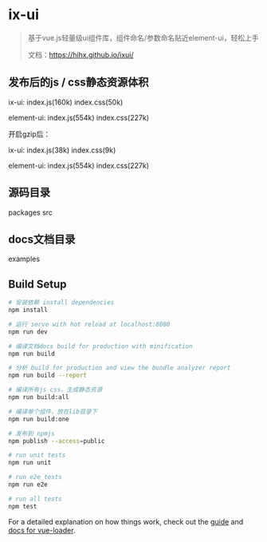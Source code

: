 # ix-ui

> 基于vue.js轻量级ui组件库，组件命名/参数命名贴近element-ui，轻松上手
>
> 文档：https://hihx.github.io/ixui/

## 发布后的js / css静态资源体积
ix-ui: index.js(160k) index.css(50k)

element-ui: index.js(554k) index.css(227k)

开启gzip后：

ix-ui: index.js(38k) index.css(9k)

element-ui: index.js(554k) index.css(227k)

## 源码目录
packages
src

## docs文档目录
examples

## Build Setup

``` bash
# 安装依赖 install dependencies
npm install

# 运行 serve with hot reload at localhost:8080
npm run dev

# 编译文档docs build for production with minification
npm run build

# 分析 build for production and view the bundle analyzer report
npm run build --report

# 编译所有js css，生成静态资源
npm run build:all

# 编译单个组件，放在lib目录下
npm run build:one

# 发布到 npmjs
npm publish --access=public

# run unit tests
npm run unit

# run e2e tests
npm run e2e

# run all tests
npm test
```

For a detailed explanation on how things work, check out the [guide](http://vuejs-templates.github.io/webpack/) and [docs for vue-loader](http://vuejs.github.io/vue-loader).
